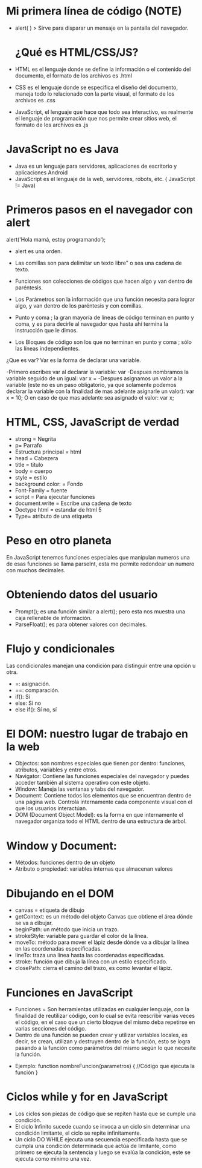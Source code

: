 # Mi primera línea de código (NOTE)

- alert( ) > Sirve para disparar un mensaje en la pantalla del navegador.
  
  # ¿Qué es HTML/CSS/JS?

- HTML es el lenguaje donde se define la información o el contenido del documento, el formato de los archivos es .html
- CSS es el lenguaje donde se especifica el diseño del documento, maneja todo lo relacionado con la parte visual, el formato de los archivos es .css
- JavaScript, el lenguaje que hace que todo sea interactivo, es realmente el lenguaje de programación que nos permite crear sitios web, el formato de los archivos es .js

# JavaScript no es Java

- Java es un lenguaje para servidores, aplicaciones de escritorio y aplicaciones Android
- JavaScript es el lenguaje de la web, servidores, robots, etc.
  ( JavaScript != Java)

# Primeros pasos en el navegador con alert

alert('Hola mamá, estoy programando');

- alert es una orden.

- Las comillas son para delimitar un texto libre" o sea una cadena de texto.

- Funciones son colecciones de códigos que hacen algo y van dentro de paréntesis.

- Los Parámetros son la información que una función necesita para lograr algo, y van dentro de los paréntesis y con comillas.

- Punto y coma ; la gran mayoría de líneas de código terminan en punto y coma, y es para decirle al navegador que hasta ahí termina la instrucción que le dimos.

- Los Bloques de código son los que no terminan en punto y coma ; sólo las líneas independientes.

¿Que es var? Var es la forma de declarar una variable.

-Primero escribes var al declarar la variable:
var
-Despues nombramos la variable seguido de un igual:
var x =
-Despues asignamos un valor a la variable (este no es un paso obligatorio, ya que solamente podemos declarar la variable con la finalidad de mas adelante asignarle un valor):
var x = 10;
O en caso de que mas adelante sea asignado el valor:
var x;

# HTML, CSS, JavaScript de verdad

- strong = Negrita
- p= Parrafo
- Estructura principal = html
- head = Cabezera
- title = titulo
- body = cuerpo
- style = estilo
- background color: = Fondo
- Font-Family = fuente
- script = Para ejecutar funciones
- document.write = Escribe una cadena de texto
- Doctype html = estandar de html 5
- Type= atributo de una etiqueta

# Peso en otro planeta

En JavaScript tenemos funciones especiales que manipulan numeros una de esas funciones se llama parseInt, esta me permite redondear un numero con muchos decimales.

# Obteniendo datos del usuario

- Prompt(); es una función similar a alert(); pero esta nos muestra una caja rellenable de información.
- ParseFloat(); es para obtener valores con decimales.

# Flujo y condicionales

Las condicionales manejan una condición para distinguir entre una opción u otra. 

* =: asignación.
* ==: comparación.
* if(): Sí
* else: Sí no
* else if(): Sí no, sí
  
# El DOM: nuestro lugar de trabajo en la web

- Objectos: son nombres especiales que tienen por dentro: funciones, atributos, variables y entre otros.
- Navigator: Contiene las funciones especiales del navegador y puedes acceder también al sistema operativo con este objeto.
- Window: Maneja las ventanas y tabs del navegador.
- Document: Contiene todos los elementos que se encuentran dentro de una página web. Controla internamente cada componente visual con el que los usuarios interactúan.
- DOM (Document Object Model): es la forma en que internamente el navegador organiza todo el HTML dentro de una estructura de árbol.

# Window y Document:

- Métodos: funciones dentro de un objeto
- Atributo o propiedad: variables internas que almacenan valores

# Dibujando en el DOM

- canvas = etiqueta de dibujo
- getContext: es un método del objeto Canvas que obtiene el área dónde se va a dibujar.
- beginPath: un método que inicia un trazo.
- strokeStyle: variable para guardar el color de la línea.
- moveTo: método para mover el lápiz desde dónde va a dibujar la línea en las coordenadas especificadas.
- lineTo: traza una línea hasta las coordenadas especificadas.
- stroke: función que dibuja la línea con un estilo especificado.
- closePath: cierra el camino del trazo, es como levantar el lápiz.

# Funciones en JavaScript

- Funciones = Son herramientas utilizadas en cualquier lenguaje, con la finalidad de reutilizar código, con lo cual se evita reescribir varias veces el código, en el caso que un cierto bloqyue del mismo deba repetirse en varias secciones del código.
- Dentro de una función se pueden crear y utilizar variables locales, es decir, se crean, utilizan y destruyen dentro de la función, esto se logra pasando a la función como parámetros del mismo según lo que necesite la función.
* Ejemplo: 
  function nombreFuncion(parametros) {
 //Código que ejecuta la función
}

# Ciclos while y for en JavaScript

- Los ciclos son piezas de código que se repiten hasta que se cumple una condición.
- El ciclo Infinito sucede cuando se invoca a un ciclo sin determinar una condición limitante, el ciclo se repite infinitamente.
- Un ciclo DO WHILE ejecuta una secuencia especificada hasta que se cumpla una condición determinada que actúa de limitante, como primero se ejecuta la sentencia y luego se evalúa la condición, este se ejecuta como mínimo una vez.



  




